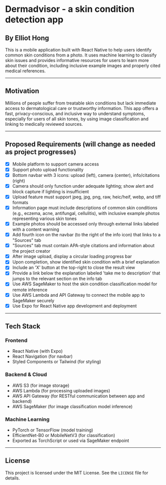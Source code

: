 # Dermadvisor - a skin condition detection app
## By Elliot Hong

This is a mobile application built with React Native to help users identify common skin conditions from a photo. It uses machine learning to classify skin issues and provides informative resources for users to learn more about their condition, including inclusive example images and properly cited medical references.

---

## Motivation

Millions of people suffer from treatable skin conditions but lack immediate access to dermatological care or trustworthy information. This app offers a fast, privacy-conscious, and inclusive way to understand symptoms, especially for users of all skin tones, by using image classification and linking to medically reviewed sources.

---

## Proposed Requirements (will change as needed as project progresses)

- [x] Mobile platform to support camera access  
- [x] Support photo upload functionality  
- [x] Bottom navbar with 3 icons: upload (left), camera (center), info/citations (right)  
- [x] Camera should only function under adequate lighting; show alert and block capture if lighting is insufficient  
- [x] Upload feature must support jpeg, jpg, png, raw, heic/heif, webp, and tiff formats  
- [x] Information page must include descriptions of common skin conditions (e.g., eczema, acne, antifungal, cellulitis), with inclusive example photos representing various skin tones  
- [x] Example photos should be accessed only through external links labeled with a content warning  
- [x] Add fourth icon on the navbar (to the right of the info icon) that links to a "Sources" tab  
- [x] "Sources" tab must contain APA-style citations and information about the project creator  
- [x] After image upload, display a circular loading progress bar  
- [x] Upon completion, show identified skin condition with a brief explanation  
- [x] Include an 'X' button at the top-right to close the result view  
- [x] Provide a link below the explanation labeled 'take me to description' that jumps to the relevant section on the info tab  
- [x] Use AWS SageMaker to host the skin condition classification model for remote inference  
- [x] Use AWS Lambda and API Gateway to connect the mobile app to SageMaker securely  
- [x] Use Expo for React Native app development and deployment  

---

## Tech Stack

### Frontend
- React Native (with Expo)
- React Navigation (for navbar)
- Styled Components or Tailwind (for styling)

### Backend & Cloud
- AWS S3 (for image storage)
- AWS Lambda (for processing uploaded images)
- AWS API Gateway (for RESTful communication between app and backend)
- AWS SageMaker (for image classification model inference)

### Machine Learning
- PyTorch or TensorFlow (model training)
- EfficientNet-B0 or MobileNetV3 (for classification)
- Exported as TorchScript or used via SageMaker endpoint

---

## License

This project is licensed under the MIT License. See the `LICENSE` file for details.
